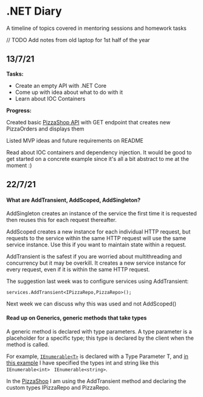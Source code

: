 # .NET Diary

A timeline of topics covered in mentoring sessions and homework tasks

// TODO Add notes from old laptop for 1st half of the year

## 13/7/21

**Tasks:**
* Create an empty API with .NET Core 
* Come up with idea about what to do with it
* Learn about IOC Containers

**Progress:**

Created basic [PizzaShop API](https://github.com/natstar93/PizzaShop/commit/376853406344bb1e06064fea280e8b721b4a26d5) with GET endpoint that creates new PizzaOrders and displays them

Listed MVP ideas and future requirements on README

Read about IOC containers and dependency injection. It would be good to get started on a concrete example since it's all a bit abstract to me at the moment :) 

## 22/7/21

#### What are AddTransient, AddScoped, AddSingleton?

AddSingleton creates an instance of the service the first time it is requested then reuses this for each request thereafter.

AddScoped creates a new instance for each individual HTTP request, but requests to the service within the same HTTP request will use the same service instance. Use this if you want to maintain state within a request.

AddTransient is the safest if you are worried about multithreading and concurrency but it may be overkill. It creates a new service instance for every request, even if it is within the same HTTP request.

The suggestion last week was to configure services using AddTransient:
```
services.AddTransient<IPizzaRepo,PizzaRepo>();
```

Next week we can discuss why this was used and not AddScoped()


#### Read up on Generics, generic methods that take types

A generic method is declared with type parameters. A type parameter is a placeholder for a specific type; this type is declared by the client when the method is called. 

For example, [`IEnumerable<T>`](https://docs.microsoft.com/en-us/dotnet/api/system.collections.generic.ienumerable-1?view=net-5.0) is declared with a Type Parameter T, and [in this example](https://github.com/natstar93/Generics/blob/master/IEnumerable.cs) I have specified the types int and string like this ` IEnumerable<int>` ` IEnumerable<string>`.

In the [PizzaShop](https://github.com/natstar93/PizzaShop/blob/master/Startup.cs#L39) I am using the AddTransient method and declaring the custom types IPizzaRepo and PizzaRepo. 
